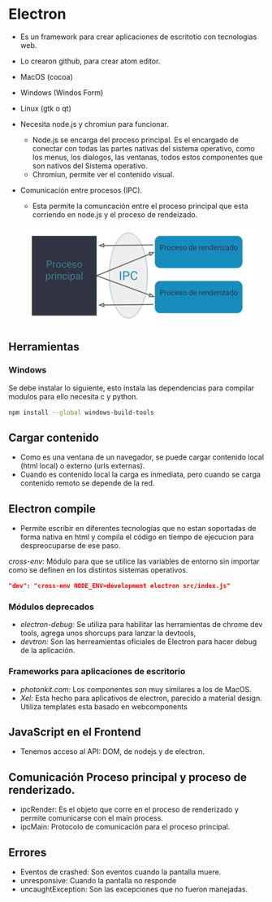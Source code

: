 # Electron

* Es un framework para crear aplicaciones de escritotio con tecnologias web.

* Lo crearon github, para crear atom editor.

* MacOS (cocoa)

* Windows (Windos Form)

* Linux (gtk o qt)

* Necesita node.js y chromiun para funcionar.

  * Node.js se encarga del proceso principal. Es el encargado de conectar con todas las partes nativas del sistema operativo, como los menus, los dialogos, las ventanas, todos estos componentes que son nativos del Sistema operativo.
  * Chromiun, permite ver el contenido visual.

* Comunicación entre procesos (IPC).

  * Esta permite la comuncación entre el proceso principal que esta corriendo en node.js y el proceso de rendeizado.

  ![image-20200919171321900](./assets/ipc.png)

## Herramientas

### Windows

Se debe instalar lo siguiente, esto instala las dependencias para compilar modulos para ello necesita c y python.

```bash
npm install --global windows-build-tools
```

## Cargar contenido

* Como es una ventana de un navegador, se puede cargar contenido local (html local) o externo (urls externas).
* Cuando es contenido local la carga es inmediata, pero cuando se carga contenido remoto se depende de la red.

## Electron compile

* Permite escribir en diferentes tecnologías que no estan soportadas de forma nativa en html y compila el código en tiempo de ejecucion para despreocuparse de ese paso.

*cross-env:* Módulo para que se utilice las variables de entorno sin importar como se definen en los distintos sistemas operativos.

```json
"dev": "cross-env NODE_ENV=development electron src/index.js"
```

### Módulos deprecados

* *electron-debug:* Se utiliza para habilitar las herramientas de chrome dev tools, agrega unos shorcups para lanzar la devtools,
* *devtron:* Son las herreamientas oficiales de Electron para hacer debug de la aplicación.

### Frameworks para aplicaciones de escritorio

* *photonkit.com:* Los componentes son muy similares a los de MacOS.
* *Xel:* Esta hecho para aplicativos de electron, parecido a material design. Utiliza templates esta basado en webcomponents

## JavaScript en el Frontend

* Tenemos acceso al API: DOM, de nodejs y de electron.

## Comunicación Proceso principal y proceso de renderizado.

* ipcRender: Es el objeto que corre en el proceso de renderizado y permite comunicarse con el main process.
* ipcMain: Protocolo de comunicación para el proceso principal.

## Errores

* Eventos de crashed: Son eventos cuando la pantalla muere.
* unresponsive: Cuando la pantalla no responde
* uncaughtException: Son las excepciones que no fueron manejadas.

